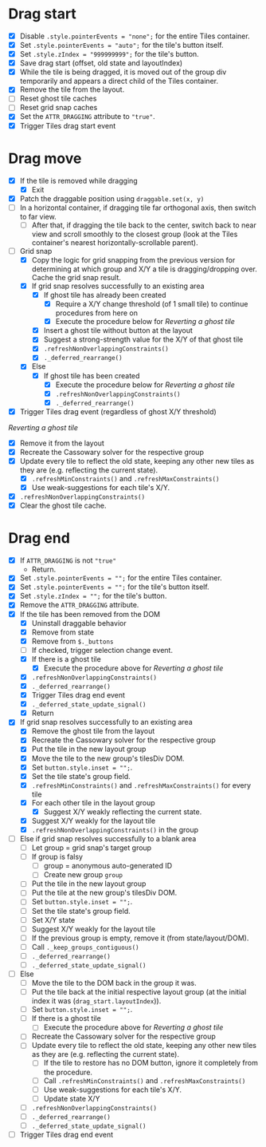 # Drag start

- [x] Disable `.style.pointerEvents = "none";` for the entire Tiles container.
- [x] Set `.style.pointerEvents = "auto";` for the tile's button itself.
- [x] Set `.style.zIndex = "999999999";` for the tile's button.
- [x] Save drag start (offset, old state and layoutIndex)
- [x] While the tile is being dragged, it is moved out of the group div temporarily and appears a direct child of the Tiles container.
- [x] Remove the tile from the layout.
- [ ] Reset ghost tile caches
- [ ] Reset grid snap caches
- [x] Set the `ATTR_DRAGGING` attribute to `"true"`.
- [x] Trigger Tiles drag start event

# Drag move

- [x] If the tile is removed while dragging
  - [x] Exit
- [x] Patch the draggable position using `draggable.set(x, y)`
- [ ] In a horizontal container, if dragging tile far orthogonal axis, then switch to far view.
  - [ ] After that, if dragging the tile back to the center, switch back to near view and scroll smoothly to the closest group (look at the Tiles container's nearest horizontally-scrollable parent).
- [ ] Grid snap
  - [x] Copy the logic for grid snapping from the previous version for determining at which group and X/Y a tile is dragging/dropping over. Cache the grid snap result.
  - [x] If grid snap resolves successfully to an existing area
    - [x] If ghost tile has already been created
      - [x] Require a X/Y change threshold (of 1 small tile) to continue procedures from here on
      - [x] Execute the procedure below for *Reverting a ghost tile*
    - [x] Insert a ghost tile without button at the layout
    - [x] Suggest a strong-strength value for the X/Y of that ghost tile
    - [x] `.refreshNonOverlappingConstraints()`
    - [x] `._deferred_rearrange()`
  - [x] Else
    - [x] If ghost tile has been created
      - [x] Execute the procedure below for *Reverting a ghost tile*
      - [x] `.refreshNonOverlappingConstraints()`
      - [x] `._deferred_rearrange()`
- [x] Trigger Tiles drag event (regardless of ghost X/Y threshold)

*Reverting a ghost tile*

- [x] Remove it from the layout
- [x] Recreate the Cassowary solver for the respective group
- [x] Update every tile to reflect the old state, keeping any other new tiles as they are (e.g. reflecting the current state).
  - [x] `.refreshMinConstraints()` and `.refreshMaxConstraints()`
  - [x] Use weak-suggestions for each tile's X/Y.
- [x] `.refreshNonOverlappingConstraints()`
- [x] Clear the ghost tile cache.

# Drag end

- [x] If `ATTR_DRAGGING` is not `"true"`
  - Return.
- [x] Set `.style.pointerEvents = "";` for the entire Tiles container.
- [x] Set `.style.pointerEvents = "";` for the tile's button itself.
- [x] Set `.style.zIndex = "";` for the tile's button.
- [x] Remove the `ATTR_DRAGGING` attribute.
- [x] If the tile has been removed from the DOM
  - [x] Uninstall draggable behavior
  - [x] Remove from state
  - [x] Remove from `$._buttons`
  - [ ] If checked, trigger selection change event.
  - [x] If there is a ghost tile
    - [x] Execute the procedure above for *Reverting a ghost tile*
  - [x] `.refreshNonOverlappingConstraints()`
  - [x] `._deferred_rearrange()`
  - [x] Trigger Tiles drag end event
  - [x] `._deferred_state_update_signal()`
  - [x] Return
- [x] If grid snap resolves successfully to an existing area
  - [x] Remove the ghost tile from the layout
  - [x] Recreate the Cassowary solver for the respective group
  - [x] Put the tile in the new layout group
  - [x] Move the tile to the new group's tilesDiv DOM.
  - [x] Set `button.style.inset = "";`.
  - [x] Set the tile state's group field.
  - [x] `.refreshMinConstraints()` and `.refreshMaxConstraints()` for every tile
  - [x] For each other tile in the layout group
    - [x] Suggest X/Y weakly reflecting the current state.
  - [x] Suggest X/Y weakly for the layout tile
  - [x] `.refreshNonOverlappingConstraints()` in the group
- [ ] Else if grid snap resolves successfully to a blank area
  - [ ] Let group = grid snap's target group
  - [ ] If group is falsy
    - [ ] group = anonymous auto-generated ID
    - [ ] Create new group `group`
  - [ ] Put the tile in the new layout group
  - [ ] Put the tile at the new group's tilesDiv DOM.
  - [ ] Set `button.style.inset = "";`.
  - [ ] Set the tile state's group field.
  - [ ] Set X/Y state
  - [ ] Suggest X/Y weakly for the layout tile
  - [ ] If the previous group is empty, remove it (from state/layout/DOM).
  - [ ] Call `._keep_groups_contiguous()`
  - [ ] `._deferred_rearrange()`
  - [ ] `._deferred_state_update_signal()`
- [ ] Else
  - [ ] Move the tile to the DOM back in the group it was.
  - [ ] Put the tile back at the initial respective layout group (at the initial index it was (`drag_start.layoutIndex`)).
  - [ ] Set `button.style.inset = "";`.
  - [ ] If there is a ghost tile
    - [ ] Execute the procedure above for *Reverting a ghost tile*
  - [ ] Recreate the Cassowary solver for the respective group
  - [ ] Update every tile to reflect the old state, keeping any other new tiles as they are (e.g. reflecting the current state).
    - [ ] If the tile to restore has no DOM button, ignore it completely from the procedure.
    - [ ] Call `.refreshMinConstraints()` and `.refreshMaxConstraints()`
    - [ ] Use weak-suggestions for each tile's X/Y.
    - [ ] Update state X/Y
  - [ ] `.refreshNonOverlappingConstraints()`
  - [ ] `._deferred_rearrange()`
  - [ ] `._deferred_state_update_signal()`
- [ ] Trigger Tiles drag end event